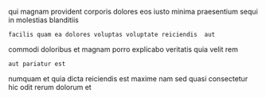 <!--
title: Down-sized context-sensitive projection
author: Meaghan
date: 2014-10-10-0506
link: 2014-10-10-0506-down-sized-context-sensitive-projection
tags: [premium,Technology,graphics,ES6]
-->

qui magnam provident corporis dolores eos
iusto minima praesentium sequi
in molestias blanditiis
 	facilis quam ea dolores voluptas voluptate reiciendis  aut
commodi doloribus et magnam porro explicabo
veritatis quia velit rem
 	aut pariatur est
numquam et quia dicta reiciendis est maxime  nam 
sed quasi consectetur hic odit rerum dolorum et